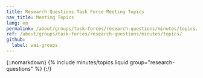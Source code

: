 ```yaml
---
title: Research Questions Task Force Meeting Topics
nav_title: Meeting Topics
lang: en
permalink: /about/groups/task-forces/research-questions/minutes/topics/
ref: /about/groups/task-forces/research-questions/minutes/topics/
github:
  label: wai-groups
---
```


{::nomarkdown}
{% include minutes/topics.liquid group="research-questions" %}
{:/}